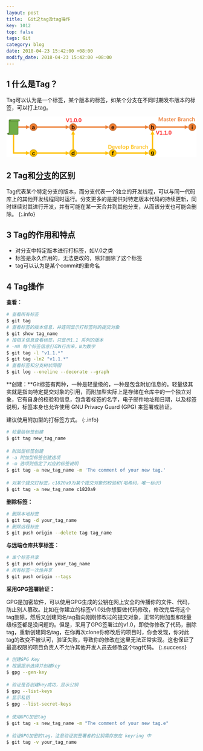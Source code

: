 ```yaml
---
layout: post
title:  Git之tag及tag操作
key: 1012
top: false
tags: Git
category: blog
date: 2018-04-23 15:42:00 +08:00
modify_date: 2018-04-23 15:42:00 +08:00
---
```


## 1 什么是Tag？

Tag可以认为是一个标签，某个版本的标签，如某个分支在不同时期发布版本的标签，可以打上tag。

![分支示意图](https://raw.githubusercontent.com/yicm/Images/master/blog/git_tag.png)


## 2 Tag和[分支](https://yicm.github.io/blog/2018/04/20/Branch-and-Branch-Operations-of-Git.html)的区别

Tag代表某个特定分支的版本，而分支代表一个独立的开发线程，可以与同一代码库上的其他开发线程同时运行。分支更多的是提供对特定版本代码的持续更新，同时继续对其进行开发，并有可能在某一天合并到其他分支，从而该分支也可能会删除。
{:.info}

## 3 Tag的作用和特点

- 对分支中特定版本进行打标签，如V.0之类
- 标签是永久作用的，无法更改的，除非删除了这个标签
- tag可以认为是某个commit的重命名

## 4 Tag操作

**查看：**
```bash
# 查看所有标签
$ git tag
# 查看标签的版本信息，并连同显示打标签时的提交对象
$ git show tag_name
# 按相关信息查看标签，只显示1.1 系列的版本
# -nN 每个标签信息打印N行出来，N为数字
$ git tag -l "v1.1.*"
$ git tag -ln2 "v1.1.*"
# 查看标签和分支树状简图
$ git log --oneline --decorate --graph
```
**创建：**Git标签有两种，一种是轻量级的，一种是包含附加信息的。轻量级其实就是指向特定提交对象的引用，而附加型实际上是存储在仓库中的一个独立对象，它有自身的校验和信息，包含着标签的名字，电子邮件地址和日期，以及标签说明，标签本身也允许使用 GNU Privacy Guard (GPG) 来签署或验证。

建议使用附加型的打标签方式。
{:.info}

```bash
# 轻量级标签创建
$ git tag new_tag_name

# 附加型标签创建
# -a 附加型标签创建选项
# -m 选项则指定了对应的标签说明
$ git tag -a new_tag_name -m 'The comment of your new tag.'

# 对某个提交打标签，c1820a9为某个提交对象的校验和(哈希码，唯一标识)
$ git tag -a new_tag_name c1820a9
```

**删除标签：**

```bash
# 删除本地标签
$ git tag -d your_tag_name
# 删除远程标签
$ git push origin --delete tag tag_name

```

**与远端仓库共享标签：**

```bash
# 单个标签共享
$ git push origin your_tag_name
# 所有标签一次性共享
$ git push origin --tags
```

**采用GPG签署验证：**

GPG是加密软件，可以使用GPG生成的公钥在网上安全的传播你的文件、代码，防止别人篡改。比如在你建立的标签v1.0处你想要做代码修改，修改完后将这个tag删除，然后又创建同名tag指向刚刚修改过的提交对象，正常的附加型和轻量级标签都是没问题的。但是，采用了GPG签署过的v1.0，即使你修改了代码，删除tag，重新创建同名tag，在你再次clone你修改后的项目时，你会发现，你对此tag的改变不被认可，验证失败，导致你的修改在这里无法正常实现。这也保证了最高权限的项目负责人不允许其他开发人员去修改这个tag代码。
{:.success}

```bash
# 创建GPG Key
# 根据提示选择并创建key
$ gpg --gen-key

# 验证是否创建key成功，显示公钥
$ gpg --list-keys
# 显示私钥
$ gpg --list-secret-keys

# 使用GPG加密tag
$ git tag -s new_tag_name -m "The comment of your new tag.e"

# 验证GPG加密的tag，注意验证前签署者的公钥需存放在 keyring 中
$ git tag -v your_tag_name
```



